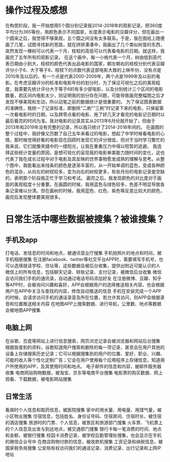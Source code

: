 # 操作过程及感想

在构思阶段，我一开始想用5个圆分别记录我2014-2018年的观影记录，把360度平均分为365等份，用颜色表示不同国家，长度表示电影的豆瓣评分，但在画出一个圆来之后，我觉得不够美观，五个圆之间没有太多联系。于是，我在图纸上随便画了几笔，试图寻找新的思路，就在拼拼凑凑中，我画出了几个类似树苗的东西，突然发现一棵树可以代表一个月，枝杈的高低可以代表看电影的日期。就这样，我画完了五年所有的观影记录。
在这个画中，每一小格代表一个月，树由低到高代表日期由小到大，枝杈的颜色代表出品电影的国家，朝左朝右的枝杈分别代表豆瓣评分小于6、大于等于6，枝杈下的点数代表这部电影大致的上映年份，没有点是2010年及以后的，有一个点是代表2000-2009年，两个点是1999年及以前的电影。在考虑豆瓣评分的标准和电影年份的划分时，为了保证可视化之后的美观程度，我需要先统计评分大于等于6的有多少部电影，以及分别统计三个区间的电影数量，若区间内电影太少，则证明我的划分存在问题，可能导致画完整幅图之后才发现不够美观和生动，所以动笔之前的数据统计是很重要的。
为了保证图表数据的准确性，我统一了记录标准，即删除“二刷”“三刷”时记录下来的电影，只保留第一次看电影时的日期，以及跨零点看的电影、拖了好几天才看完的电影记日期时以最后看完的时间为准。我对电影的记录其实从2013年6月份就开始了，但由于2013年和2019年没有完整的记录，所以我只统计了2014-2018年间的。
在画图的整个过程中，我好像又历数了自己五年来看过的电影，想起了中学时候看电影的心情，那时候觉得好看的电影现在回顾时发现它的评分很低，但对于当时学习繁忙的我来说，它们就像夹缝中的一缕阳光，让我在重重压力中得以短暂的逃避。
我选择这些统计变量的原因，是想可视化的呈现我的电影审美能力随时间的变化，这也代表了我在成长过程中对于电影及其反映的世界事物愈发成熟的理解与思考。从整个图中，我能看出来线条的颜色是逐渐丰富的，从一开始单调的蓝色，变成各种颜色的混杂，从向左的树杈较多，变为向右的树杈更多，有些月份的电影记录是空缺的，表明那个阶段我正忙于学习和考试。
画完之后，我发现颜色的对比度对于画面的美观程度十分重要。在画圆的时候，我用蓝色与绿色较多，色差不明显导致各条记录难以分清。但在画树的时候，我用蓝色、红色、紫色等反差比较大的颜色，画完后发现整体要美观很多。

# 日常生活中哪些数据被搜集？被谁搜集？
## 手机及app
打电话、发信息的时间和地点，被通讯营业厅搜集
手机拍照片的地点和时间，被手机相册搜集
在注册facebook、twitter等社交平台APP时，需要填写手机号，也可以选填就读学校、住址等，这些数据会被后台收集，提供出附近可能认识的人
微信上的所有信息，包括聊天记录、转账记录、支付记录，被微信后台收集
微信会访问我们手机的通讯录，自动通过电话号码添加好友
在注册微博、豆瓣、知乎等APP时，会被询问兴趣和喜好，APP会根据用户的选择推送相关内容，也会根据用户在APP中关注与查找的内容，修改自动推送的信息
手机在安装完成一个APP的时候，会请求访问手机的通话录音及所在位置，若允许其访问，则APP会根据录音和位置推送相关内容
在地图APP上搜索数据、进行导航，公里数、地点等数据会被地图APP搜集
## 电脑上网
在谷歌、百度等网站上进行信息搜索，网页浏览记录会被浏览器和网站后台搜集
根据我查到的资料，谷歌知道用户搜索和删除的每一项记录，甚至会在用户其他的设备上存储搜索历史记录；它可以根据搜集到的用户的位置、爱好、职业、兴趣、可能的收入等个性化定制广告；它会在用户使用每个应用程序上存储信息，知道用户所使用的APP，及其使用时间和地点。
电子邮件的信息和内容，被邮件服务器收集
电商网站购物数据，被淘宝、京东等电商平台搜集
电影票的购买数据、网上观看、下载数据，被电影网站搜集
## 日常生活
看病时个人信息和取药信息，被医院搜集
家中的用水量、用电量、用煤气量，被小区物业搜集
住宿信息，包括姓名、身份证号码、住宿房间、住宿时长，被住宿的酒店搜集
旅游时的门票、个人信息，被景区和旅游部门搜集
火车票、飞机票上的个人信息及出发与到达地点，被交通部门搜集
银行卡每一笔消费的时间、地点和金额，被银行搜集
校园卡消费记录，被学校后勤管理处搜集，也会显示在手机的微信企业号中
在商店购物付款的信息，被收款机搜集
工资记录和纳税信息，被国家税务局搜集
公安局有权访问我们的通话记录、消费记录、出行记录和上网IP地址
